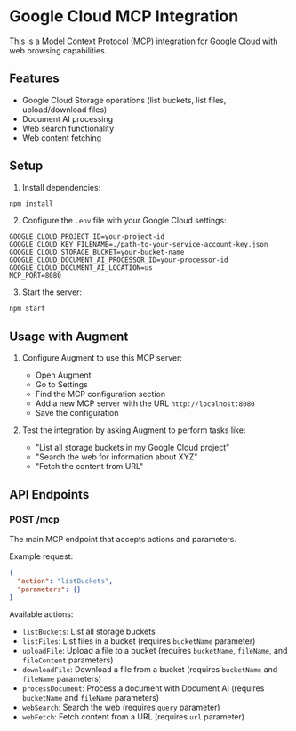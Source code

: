 # Google Cloud MCP Integration

This is a Model Context Protocol (MCP) integration for Google Cloud with web browsing capabilities.

## Features

- Google Cloud Storage operations (list buckets, list files, upload/download files)
- Document AI processing
- Web search functionality
- Web content fetching

## Setup

1. Install dependencies:

```bash
npm install
```

2. Configure the `.env` file with your Google Cloud settings:

```
GOOGLE_CLOUD_PROJECT_ID=your-project-id
GOOGLE_CLOUD_KEY_FILENAME=./path-to-your-service-account-key.json
GOOGLE_CLOUD_STORAGE_BUCKET=your-bucket-name
GOOGLE_CLOUD_DOCUMENT_AI_PROCESSOR_ID=your-processor-id
GOOGLE_CLOUD_DOCUMENT_AI_LOCATION=us
MCP_PORT=8080
```

3. Start the server:

```bash
npm start
```

## Usage with Augment

1. Configure Augment to use this MCP server:
   - Open Augment
   - Go to Settings
   - Find the MCP configuration section
   - Add a new MCP server with the URL `http://localhost:8080`
   - Save the configuration

2. Test the integration by asking Augment to perform tasks like:
   - "List all storage buckets in my Google Cloud project"
   - "Search the web for information about XYZ"
   - "Fetch the content from URL"

## API Endpoints

### POST /mcp

The main MCP endpoint that accepts actions and parameters.

Example request:

```json
{
  "action": "listBuckets",
  "parameters": {}
}
```

Available actions:
- `listBuckets`: List all storage buckets
- `listFiles`: List files in a bucket (requires `bucketName` parameter)
- `uploadFile`: Upload a file to a bucket (requires `bucketName`, `fileName`, and `fileContent` parameters)
- `downloadFile`: Download a file from a bucket (requires `bucketName` and `fileName` parameters)
- `processDocument`: Process a document with Document AI (requires `bucketName` and `fileName` parameters)
- `webSearch`: Search the web (requires `query` parameter)
- `webFetch`: Fetch content from a URL (requires `url` parameter)
